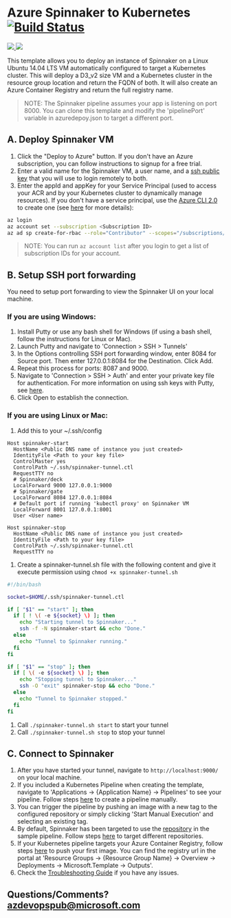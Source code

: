 # Azure Spinnaker to Kubernetes [![Build Status](http://devops-ci.westcentralus.cloudapp.azure.com/job/qs/job/spink8stest/badge/icon)](http://devops-ci.westcentralus.cloudapp.azure.com/blue/organizations/jenkins/qs%2Fspink8stest/activity)

<a href="https://portal.azure.com/#create/Microsoft.Template/uri/https%3A%2F%2Fraw.githubusercontent.com%2FAzure%2Fazure-quickstart-templates%2Fmaster%2Fspinnaker-vm-to-kubernetes%2Fazuredeploy.json" target="_blank">
    <img src="http://azuredeploy.net/deploybutton.png"/>
</a>
<a href="http://armviz.io/#/?load=https%3A%2F%2Fraw.githubusercontent.com%2FAzure%2Fazure-quickstart-templates%2Fmaster%2Fspinnaker-vm-to-kubernetes%2Fazuredeploy.json" target="_blank">
    <img src="http://armviz.io/visualizebutton.png"/>
</a>

This template allows you to deploy an instance of Spinnaker on a Linux Ubuntu 14.04 LTS VM automatically configured to target a Kubernetes cluster. This will deploy a D3_v2 size VM and a Kubernetes cluster in the resource group location and return the FQDN of both. It will also create an Azure Container Registry and return the full registry name.

> NOTE: The Spinnaker pipeline assumes your app is listening on port 8000. You can clone this template and modify the 'pipelinePort' variable in azuredepoy.json to target a different port.

## A. Deploy Spinnaker VM
1. Click the "Deploy to Azure" button. If you don't have an Azure subscription, you can follow instructions to signup for a free trial.
1. Enter a valid name for the Spinnaker VM, a user name, and a [ssh public key](https://docs.microsoft.com/azure/virtual-machines/virtual-machines-linux-mac-create-ssh-keys) that you will use to login remotely to both.
1. Enter the appId and appKey for your Service Principal (used to access your ACR and by your Kubernetes cluster to dynamically manage resources). If you don't have a service principal, use the [Azure CLI 2.0](https://docs.microsoft.com/cli/azure/install-azure-cli) to create one (see [here](https://docs.microsoft.com/cli/azure/create-an-azure-service-principal-azure-cli?toc=%2fazure%2fazure-resource-manager%2ftoc.json) for more details):
  ```bash
  az login
  az account set --subscription <Subscription ID>
  az ad sp create-for-rbac --role="Contributor" --scopes="/subscriptions/<Subscription ID>" --name "Spinnaker"
  ```
  > NOTE: You can run `az account list` after you login to get a list of subscription IDs for your account.

## B. Setup SSH port forwarding
You need to setup port forwarding to view the Spinnaker UI on your local machine.

### If you are using Windows:
1. Install Putty or use any bash shell for Windows (if using a bash shell, follow the instructions for Linux or Mac).
1. Launch Putty and navigate to 'Connection > SSH > Tunnels'
1. In the Options controlling SSH port forwarding window, enter 8084 for Source port. Then enter 127.0.0.1:8084 for the Destination. Click Add.
1. Repeat this process for ports: 8087 and 9000.
1. Navigate to 'Connection > SSH > Auth' and enter your private key file for authentication. For more information on using ssh keys with Putty, see [here](https://docs.microsoft.com/azure/virtual-machines/virtual-machines-linux-ssh-from-windows#create-a-private-key-for-putty).
1. Click Open to establish the connection.

### If you are using Linux or Mac:
1. Add this to your ~/.ssh/config
  ```
  Host spinnaker-start
    HostName <Public DNS name of instance you just created>
    IdentityFile <Path to your key file>
    ControlMaster yes
    ControlPath ~/.ssh/spinnaker-tunnel.ctl
    RequestTTY no
    # Spinnaker/deck
    LocalForward 9000 127.0.0.1:9000
    # Spinnaker/gate
    LocalForward 8084 127.0.0.1:8084
    # Default port if running 'kubectl proxy' on Spinnaker VM
    LocalForward 8001 127.0.0.1:8001
    User <User name>

  Host spinnaker-stop
    HostName <Public DNS name of instance you just created>
    IdentityFile <Path to your key file>
    ControlPath ~/.ssh/spinnaker-tunnel.ctl
    RequestTTY no
  ```
1. Create a spinnaker-tunnel.sh file with the following content and give it execute permission using `chmod +x spinnaker-tunnel.sh`
  ```bash
  #!/bin/bash

  socket=$HOME/.ssh/spinnaker-tunnel.ctl

  if [ "$1" == "start" ]; then
    if [ ! \( -e ${socket} \) ]; then
      echo "Starting tunnel to Spinnaker..."
      ssh -f -N spinnaker-start && echo "Done."
    else
      echo "Tunnel to Spinnaker running."
    fi
  fi

  if [ "$1" == "stop" ]; then
    if [ \( -e ${socket} \) ]; then
      echo "Stopping tunnel to Spinnaker..."
      ssh -O "exit" spinnaker-stop && echo "Done."
    else
      echo "Tunnel to Spinnaker stopped."
    fi
  fi
  ```
1. Call `./spinnaker-tunnel.sh start` to start your tunnel
1. Call `./spinnaker-tunnel.sh stop` to stop your tunnel

## C. Connect to Spinnaker

1. After you have started your tunnel, navigate to `http://localhost:9000/` on your local machine.
1. If you included a Kubernetes Pipeline when creating the template, navigate to 'Applications -> {Application Name} -> Pipelines' to see your pipeline. Follow steps [here](http://www.spinnaker.io/docs/kubernetes-source-to-prod#section-1-create-a-spinnaker-application) to create a pipeline manually.
1. You can trigger the pipeline by pushing an image with a new tag to the configured repository or simply clicking 'Start Manual Execution' and selecting an existing tag.
  1. By default, Spinnaker has been targeted to use the [repository](https://hub.docker.com/r/lwander/spin-kub-demo/) in the sample pipeline. Follow steps [here](http://www.spinnaker.io/v1.0/docs/target-deployment-configuration#section-docker-registry) to target different repositories.
  1. If your Kubernetes pipeline targets your Azure Container Registry, follow steps [here](https://docs.microsoft.com/azure/container-registry/container-registry-get-started-docker-cli) to push your first image. You can find the registry url in the portal at 'Resource Groups -> {Resource Group Name} -> Overview -> Deployments -> Microsoft.Template -> Outputs'.
1. Check the [Troubleshooting Guide](http://www.spinnaker.io/docs/troubleshooting-guide) if you have any issues.

## Questions/Comments? azdevopspub@microsoft.com